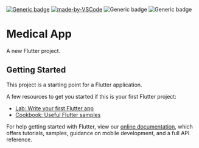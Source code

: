 [![Generic badge](https://img.shields.io/badge/Dart-Programming-<COLOR>.svg)](https://shields.io/)
[![made-by-VSCode](https://img.shields.io/badge/Made%20by-VSCode-1f425f.svg)](https://code.visualstudio.com/)
![Generic badge](https://img.shields.io/badge/Dart-0175C2?style=for-the-badge&logo=dart&logoColor=white)
![Generic badge](https://img.shields.io/badge/Flutter-02569B?style=for-the-badge&logo=flutter&logoColor=white)
# Medical App

A new Flutter project.

## Getting Started

This project is a starting point for a Flutter application.

A few resources to get you started if this is your first Flutter project:

- [Lab: Write your first Flutter app](https://flutter.dev/docs/get-started/codelab)
- [Cookbook: Useful Flutter samples](https://flutter.dev/docs/cookbook)

For help getting started with Flutter, view our
[online documentation](https://flutter.dev/docs), which offers tutorials,
samples, guidance on mobile development, and a full API reference.
